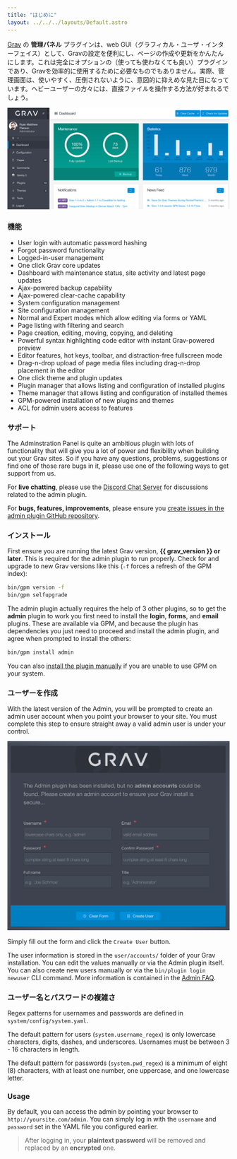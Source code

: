 ```yaml
---
title: "はじめに"
layout: ../../../layouts/Default.astro
---
```


[Grav](https://github.com/getgrav/grav) の **管理パネル** プラグインは、web GUI（グラフィカル・ユーザ・インターフェイス）として、Gravの設定を便利にし、ページの作成や更新をかんたんにします。これは完全にオプションの（使っても使わなくても良い）プラグインであり、Gravを効率的に使用するために必要なものでもありません。実際、管理画面は、使いやすく、圧倒されないように、意図的に抑えめな見た目になっています。ヘビーユーザーの方々には、直接ファイルを操作する方法が好まれるでしょう。

![](admin-dashboard.png)

<h3 id="features">機能</h3>

* User login with automatic password hashing
* Forgot password functionality
* Logged-in-user management
* One click Grav core updates
* Dashboard with maintenance status, site activity and latest page updates
* Ajax-powered backup capability
* Ajax-powered clear-cache capability
* System configuration management
* Site configuration management
* Normal and Expert modes which allow editing via forms or YAML
* Page listing with filtering and search
* Page creation, editing, moving, copying, and deleting
* Powerful syntax highlighting code editor with instant Grav-powered preview
* Editor features, hot keys, toolbar, and distraction-free fullscreen mode
* Drag-n-drop upload of page media files including drag-n-drop placement in the editor
* One click theme and plugin updates
* Plugin manager that allows listing and configuration of installed plugins
* Theme manager that allows listing and configuration of installed themes
* GPM-powered installation of new plugins and themes
* ACL for admin users access to features

<h3 id="support">サポート</h3>

The Adminstration Panel is quite an ambitious plugin with lots of functionality that will give you a lot of power and flexibility when building out your Grav sites. So if you have any questions, problems, suggestions or find one of those rare bugs in it, please use one of the following ways to get support from us.

For **live chatting**, please use the [Discord Chat Server](https://chat.getgrav.org) for discussions  related to the admin plugin.

For **bugs, features, improvements**, please ensure you [create issues in the admin plugin GitHub repository](https://github.com/getgrav/grav-plugin-admin).

<h3 id="installation">インストール</h3>

First ensure you are running the latest Grav version, **{{ grav_version }} or later**.  This is required for the admin plugin to run properly.  Check for and upgrade to new Grav versions like this (`-f` forces a refresh of the GPM index):

```bash
bin/gpm version -f
bin/gpm selfupgrade
```

The admin plugin actually requires the help of 3 other plugins, so to get the **admin** plugin to work you first need to install the **login**, **forms**, and **email** plugins.  These are available via GPM, and because the plugin has dependencies you just need to proceed and install the admin plugin, and agree when prompted to install the others:

```bash
bin/gpm install admin
```

You can also [install the plugin manually](../09.faq/#manual-installation-of-admin) if you are unable to use GPM on your system.

<h3 id="creating-a-user">ユーザーを作成</h3>

With the latest version of the Admin, you will be prompted to create an admin user account when you point your browser to your site.  You must complete this step to ensure straight away a valid admin user is under your control.

![](new-user.png)

Simply fill out the form and click the `Create User` button.

The user information is stored in the `user/accounts/` folder of your Grav installation.  You can edit the values manually or via the Admin plugin itself.  You can also create new users manually or via the `bin/plugin login newuser` CLI command.  More information is contained in the [Admin FAQ](../09.faq/#adding-and-managing-users).

<h3 id="username-and-password-complexity">ユーザー名とパスワードの複雑さ</h3>

Regex patterns for usernames and passwords are defined in `system/config/system.yaml`.

The default pattern for users (`system.username_regex`) is only lowercase characters, digits, dashes, and underscores. Usernames must be between 3 - 16 characters in length.

The default pattern for passwords (`system.pwd_regex`) is a minimum of eight (8) characters, with at least one number, one uppercase, and one lowercase letter.

### Usage

By default, you can access the admin by pointing your browser to `http://yoursite.com/admin`. You can simply log in with the `username` and `password` set in the YAML file you configured earlier.

> After logging in, your **plaintext password** will be removed and replaced by an **encrypted** one.

